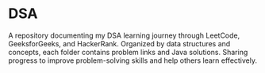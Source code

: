 # DSA
A repository documenting my DSA learning journey through LeetCode, GeeksforGeeks, and HackerRank. Organized by data structures and concepts, each folder contains problem links and Java solutions. Sharing progress to improve problem-solving skills and help others learn effectively.
